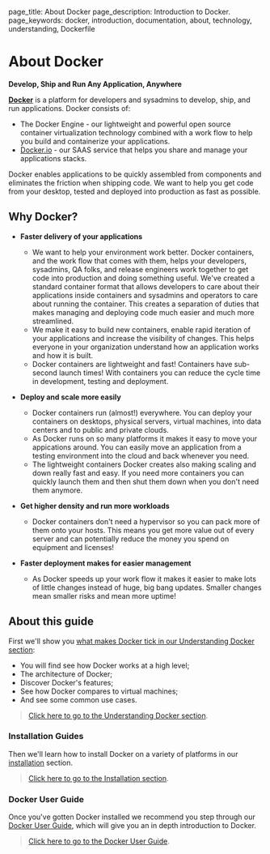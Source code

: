 page_title: About Docker
page_description: Introduction to Docker.
page_keywords: docker, introduction, documentation, about, technology, understanding, Dockerfile

# About Docker

**Develop, Ship and Run Any Application, Anywhere**

[**Docker**](https://www.docker.io) is a platform for developers and
sysadmins to develop, ship, and run applications.  Docker consists of:

* The Docker Engine - our lightweight and powerful open source container
  virtualization technology combined with a work flow to help you build
  and containerize your applications.
* [Docker.io](https://index.docker.io) - our SAAS service that helps you
  share and manage your applications stacks.

Docker enables applications to be quickly assembled from components and
eliminates the friction when shipping code. We want to help you get code
from your desktop, tested and deployed into production as fast as
possible.

## Why Docker?

- **Faster delivery of your applications**  
    * We want to help your environment work better. Docker containers,
      and the work flow that comes with them, helps your developers,
      sysadmins, QA folks, and release engineers work together to get code
      into production and doing something useful. We've created a standard
      container format that allows developers to care about their applications
      inside containers and sysadmins and operators to care about running the
      container. This creates a separation of duties that makes managing and
      deploying code much easier and much more streamlined.
    * We make it easy to build new containers, enable rapid iteration of
      your applications and increase the visibility of changes. This
      helps everyone in your organization understand how an application works
      and how it is built.
    * Docker containers are lightweight and fast! Containers have
      sub-second launch times! With containers you can reduce the cycle
      time in development, testing and deployment.

- **Deploy and scale more easily**  
    * Docker containers run (almost!) everywhere. You can deploy your
      containers on desktops, physical servers, virtual machines, into
      data centers and to public and private clouds.
    * As Docker runs on so many platforms it makes it easy to move your
      appications around. You can easily move an application from a
      testing environment into the cloud and back whenever you need.
    * The lightweight containers Docker creates also making scaling and
      down really fast and easy. If you need more containers you can
      quickly launch them and then shut them down when you don't need them
      anymore.

- **Get higher density and run more workloads**  
    * Docker containers don't need a hypervisor so you can pack more of
      them onto your hosts. This means you get more value out of every
      server and can potentially reduce the money you spend on equipment and
      licenses!

- **Faster deployment makes for easier management**  
    * As Docker speeds up your work flow it makes it easier to make lots
      of little changes instead of huge, big bang updates. Smaller
      changes mean smaller risks and mean more uptime!

## About this guide

First we'll show you [what makes Docker tick in our Understanding Docker
section](introduction/understanding-docker.md):

 - You will find see how Docker works at a high level;
 - The architecture of Docker;
 - Discover Docker's features;
 - See how Docker compares to virtual machines;
 - And see some common use cases.

> [Click here to go to the Understanding
> Docker section](introduction/understanding-docker.md).

### Installation Guides

Then we'll learn how to install Docker on a variety of platforms in our
[installation](/installation/#installation) section.

> [Click here to go to the Installation
> section](/installation/#installation).

### Docker User Guide

Once you've gotten Docker installed we recommend you step through our [Docker User Guide](/userguide/), which will give you an in depth introduction to Docker.

> [Click here to go to the Docker User Guide](/userguide/).

